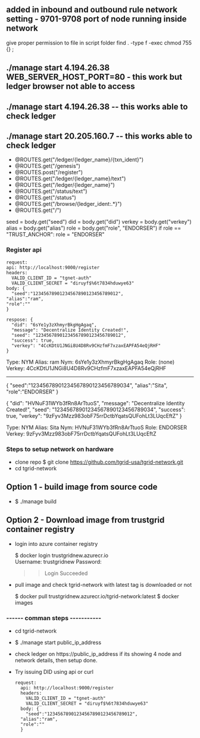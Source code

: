## added in inbound and outbound rule network setting -  9701-9708 port of node running inside network

give proper permission to file 
in script folder
find . -type f -exec chmod 755 {} \;

## ./manage start 4.194.26.38 WEB_SERVER_HOST_PORT=80 - this work but ledger browser not able to access

## ./manage start 4.194.26.38 -- this works able to check ledger
## ./manage start 20.205.160.7 -- this works able to check ledger




<!-- ============= API of ledger ========= -->

 - @ROUTES.get("/ledger/{ledger_name}/{txn_ident}")
 - @ROUTES.get("/genesis")
 - @ROUTES.post("/register")
 - @ROUTES.get("/ledger/{ledger_name}/text")
 - @ROUTES.get("/ledger/{ledger_name}")
 - @ROUTES.get("/status/text")
 - @ROUTES.get("/status")
 - @ROUTES.get("/browse/{ledger_ident:.*}")
 - @ROUTES.get("/")

  seed = body.get("seed")
          did = body.get("did")
          verkey = body.get("verkey")
          alias = body.get("alias")
          role = body.get("role", "ENDORSER")
          if role == "TRUST_ANCHOR":
              role = "ENDORSER"


### Register api

    request: 
    api: http://localhost:9000/register
    headers: 
      VALID_CLIENT_ID = "tgnet-auth"
      VALID_CLIENT_SECRET = "diruyf$%6t7834hduwye63"
    body: {
      "seed":"12345678901234567890123456789012",
    "alias":"ram",
    "role":""
    }

    respose: {
      "did": "6sYe1y3zXhmyrBkgHgAgaq",
      "message": "Decentralize Identity Created!",
      "seed": "12345678901234567890123456789012",
      "success": true,
      "verkey": "4CcKDtU1JNGi8U4D8Rv9CHzfmF7xzaxEAPFA54eQjRHF"
    }

Type: NYM
Alias: ram
Nym: 6sYe1y3zXhmyrBkgHgAgaq
Role: (none)
Verkey: 4CcKDtU1JNGi8U4D8Rv9CHzfmF7xzaxEAPFA54eQjRHF


---------
{
  "seed":"12345678901234567890123456789034",
 "alias":"Sita",
 "role":"ENDORSER"
}

{
  "did": "HVNuF31WYb3fRn8ArTtuoS",
  "message": "Decentralize Identity Created!",
  "seed": "12345678901234567890123456789034",
  "success": true,
  "verkey": "9zFyv3Mzz983obF75rrDctbYqatsQUFohLt3LUqcEftZ"
}

Type: NYM
Alias: Sita
Nym: HVNuF31WYb3fRn8ArTtuoS
Role: ENDORSER
Verkey: 9zFyv3Mzz983obF75rrDctbYqatsQUFohLt3LUqcEftZ


### Steps to setup network on hardware

- clone repo
  $ git clone https://github.com/tgrid-usa/tgrid-network.git
- cd tgrid-network

## Option 1 - build image from source code

- $ ./manage build 

## Option 2 - Download image from trustgrid container registry

- login into azure container registry

    $ docker login trustgridnew.azurecr.io      
    Username: trustgridnew
    Password: 
    >> Login Succeeded
    
- pull image and check tgrid-network with latest tag is downloaded or not 
  
    $ docker pull trustgridnew.azurecr.io/tgrid-network:latest
    $ docker images

### ------ comman steps -----------

- cd tgrid-network
- $ ./manage start public_ip_address

- check ledger on https://public_ip_address
  if its showing 4 node and network details, then setup done.

- Try issuing DID using api or curl
    
      request: 
        api: http://localhost:9000/register
        headers: 
          VALID_CLIENT_ID = "tgnet-auth"
          VALID_CLIENT_SECRET = "diruyf$%6t7834hduwye63"
        body: {
          "seed":"12345678901234567890123456789012",
        "alias":"ram",
        "role":""
        }

